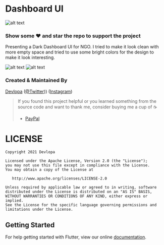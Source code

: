 # Dashboard UI
![alt text](https://i.imgur.com/SRhcMBs.png)


### Show some :heart: and star the repo to support the project

Presenting a Dark Dashboard UI for NGO. I tried to make it look clean with more empty space and tried to use some bright colors for the design to make it look interesting.


![alt text](https://i.imgur.com/l6g35T1.png)
![alt text](https://i.imgur.com/r2DCTGq.png)


### Created & Maintained By

[Devlopa](https://github.com/devllopa) ([@Twitter](https://www.twitter.com/Devlopa1)))
([Instagram](https://www.instagram.com/devlopapps))

> If you found this project helpful or you learned something from the source code and want to thank me, consider buying me a cup of :coffee:
>
> * [PayPal](https://www.paypal.me/)

# LICENSE

    Copyright 2021 Devlopa

    Licensed under the Apache License, Version 2.0 (the "License");
    you may not use this file except in compliance with the License.
    You may obtain a copy of the License at

       http://www.apache.org/licenses/LICENSE-2.0

    Unless required by applicable law or agreed to in writing, software
    distributed under the License is distributed on an "AS IS" BASIS,
    WITHOUT WARRANTIES OR CONDITIONS OF ANY KIND, either express or implied.
    See the License for the specific language governing permissions and
    limitations under the License.

## Getting Started

For help getting started with Flutter, view our online
[documentation](https://flutter.io/).
